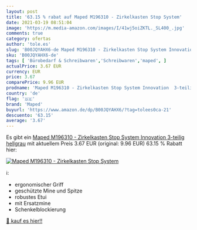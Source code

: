```yaml
---
layout: post
title: '63.15 % rabat auf Maped M196310 - Zirkelkasten Stop System'
date: 2021-03-19 08:51:04
image: 'https://m.media-amazon.com/images/I/41wj5oiZKTL._SL400_.jpg'
comments: true
category: ofertas
author: 'tole.es'
slug: 'B00JQYAHX6-de Maped M196310 - Zirkelkasten Stop System Innovation...'
sku: 'B00JQYAHX6-de'
tags: [ 'Bürobedarf & Schreibwaren','Schreibwaren','maped', ]
actualPrice: 3.67 EUR
currency: EUR
price: 3.67
comparePrice: 9.96 EUR
prodname: 'Maped M196310 - Zirkelkasten Stop System Innovation  3-teilig  hellgrau'
country: 'de'
flag: '🇩🇪'
brand: 'Maped'
buyurl: 'https://www.amazon.de/dp/B00JQYAHX6/?tag=tolees0ca-21'
descuento: '63.15'
average: '3.67'
---
```


Es gibt ein [Maped M196310 - Zirkelkasten Stop System Innovation  3-teilig  hellgrau](https://www.amazon.de/dp/B00JQYAHX6/?tag=tolees0ca-21) mit aktuellem Preis 3.67 EUR (original: 9.96 EUR) 63.15 % Rabatt hier:

[![Maped M196310 - Zirkelkasten Stop System](https://m.media-amazon.com/images/I/41wj5oiZKTL._SL400_.jpg)](https://www.amazon.de/dp/B00JQYAHX6/?tag=tolees0ca-21)

ℹ️:

- ergonomischer Griff
- geschützte Mine und Spitze
- robustes Etui
- mit Ersatzmine
- Schenkelblockierung

[🛒 kauf es hier!!](https://www.amazon.de/dp/B00JQYAHX6/?tag=tolees0ca-21)
